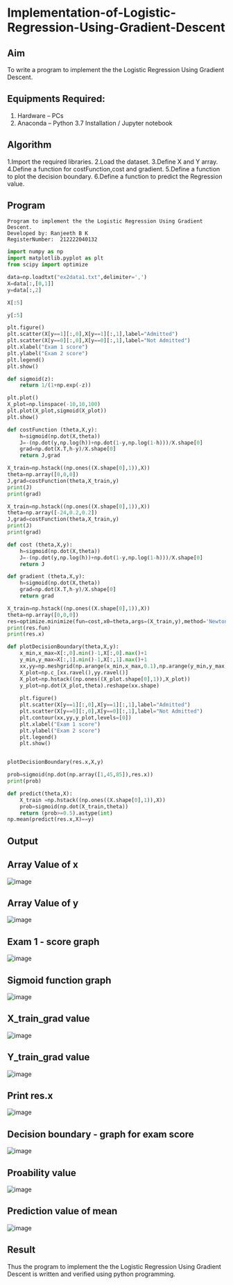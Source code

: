 # Implementation-of-Logistic-Regression-Using-Gradient-Descent

## Aim
To write a program to implement the the Logistic Regression Using Gradient Descent.

## Equipments Required:
1. Hardware – PCs
2. Anaconda – Python 3.7 Installation / Jupyter notebook

## Algorithm
1.Import the required libraries.
2.Load the dataset.
3.Define X and Y array.
4.Define a function for costFunction,cost and gradient.
5.Define a function to plot the decision boundary. 6.Define a function to predict the Regression value.

## Program

```
Program to implement the the Logistic Regression Using Gradient Descent.
Developed by: Ranjeeth B K
RegisterNumber:  212222040132
```

```python
import numpy as np
import matplotlib.pyplot as plt
from scipy import optimize

data=np.loadtxt("ex2data1.txt",delimiter=',')
X=data[:,[0,1]]
y=data[:,2]

X[:5]

y[:5]

plt.figure()
plt.scatter(X[y==1][:,0],X[y==1][:,1],label="Admitted")
plt.scatter(X[y==0][:,0],X[y==0][:,1],label="Not Admitted")
plt.xlabel("Exam 1 score")
plt.ylabel("Exam 2 score")
plt.legend()
plt.show()

def sigmoid(z):
    return 1/(1+np.exp(-z))

plt.plot()
X_plot=np.linspace(-10,10,100)
plt.plot(X_plot,sigmoid(X_plot))
plt.show()

def costFunction (theta,X,y):
    h=sigmoid(np.dot(X,theta))
    J=-(np.dot(y,np.log(h))+np.dot(1-y,np.log(1-h)))/X.shape[0]
    grad=np.dot(X.T,h-y)/X.shape[0]
    return J,grad

X_train=np.hstack((np.ones((X.shape[0],1)),X))
theta=np.array([0,0,0])
J,grad=costFunction(theta,X_train,y)
print(J)
print(grad)

X_train=np.hstack((np.ones((X.shape[0],1)),X))
theta=np.array([-24,0.2,0.2])
J,grad=costFunction(theta,X_train,y)
print(J)
print(grad)

def cost (theta,X,y):
    h=sigmoid(np.dot(X,theta))
    J=-(np.dot(y,np.log(h))+np.dot(1-y,np.log(1-h)))/X.shape[0]
    return J

def gradient (theta,X,y):
    h=sigmoid(np.dot(X,theta))
    grad=np.dot(X.T,h-y)/X.shape[0]
    return grad

X_train=np.hstack((np.ones((X.shape[0],1)),X))
theta=np.array([0,0,0])
res=optimize.minimize(fun=cost,x0=theta,args=(X_train,y),method='Newton-CG',jac=gradient)
print(res.fun)
print(res.x)

def plotDecisionBoundary(theta,X,y):
    x_min,x_max=X[:,0].min()-1,X[:,0].max()+1
    y_min,y_max=X[:,1].min()-1,X[:,1].max()+1
    xx,yy=np.meshgrid(np.arange(x_min,x_max,0.1),np.arange(y_min,y_max,0.1))
    X_plot=np.c_[xx.ravel(),yy.ravel()]
    X_plot=np.hstack((np.ones((X_plot.shape[0],1)),X_plot))
    y_plot=np.dot(X_plot,theta).reshape(xx.shape)
    
    plt.figure()
    plt.scatter(X[y==1][:,0],X[y==1][:,1],label="Admitted")
    plt.scatter(X[y==0][:,0],X[y==0][:,1],label="Not Admitted")
    plt.contour(xx,yy,y_plot,levels=[0])
    plt.xlabel("Exam 1 score")
    plt.ylabel("Exam 2 score")
    plt.legend()
    plt.show()


plotDecisionBoundary(res.x,X,y)

prob=sigmoid(np.dot(np.array([1,45,85]),res.x))
print(prob)

def predict(theta,X):
    X_train =np.hstack((np.ones((X.shape[0],1)),X))
    prob=sigmoid(np.dot(X_train,theta))
    return (prob>=0.5).astype(int)
np.mean(predict(res.x,X)==y)
```
## Output
## Array Value of x
![image](https://github.com/SudharsanamRK/-Implementation-of-Logistic-Regression-Using-Gradient-Descent/assets/115523484/ee04b5ba-b062-4370-84ab-6d795bb72f34)

## Array Value of y
![image](https://github.com/SudharsanamRK/-Implementation-of-Logistic-Regression-Using-Gradient-Descent/assets/115523484/03c79e5a-ac27-4f1c-8eed-90954c7eb53d)


## Exam 1 - score graph
![image](https://github.com/SudharsanamRK/-Implementation-of-Logistic-Regression-Using-Gradient-Descent/assets/115523484/ede9536f-2986-490b-b099-480a60ed65cf)

## Sigmoid function graph
![image](https://github.com/SudharsanamRK/-Implementation-of-Logistic-Regression-Using-Gradient-Descent/assets/115523484/6b747680-4bb6-430b-bcd4-869494fb4452)

## X_train_grad value
![image](https://github.com/SudharsanamRK/-Implementation-of-Logistic-Regression-Using-Gradient-Descent/assets/115523484/c85fe4d7-5a75-49e5-8aad-e2c58a496433)

## Y_train_grad value
![image](https://github.com/SudharsanamRK/-Implementation-of-Logistic-Regression-Using-Gradient-Descent/assets/115523484/03796c00-1e70-4bcb-8cdd-620f49bd96e0)

## Print res.x
![image](https://github.com/SudharsanamRK/-Implementation-of-Logistic-Regression-Using-Gradient-Descent/assets/115523484/73637029-6232-4b4f-8977-917820af263b)


## Decision boundary - graph for exam score
![image](https://github.com/SudharsanamRK/-Implementation-of-Logistic-Regression-Using-Gradient-Descent/assets/115523484/ac0481dc-c588-49bb-b47d-64dee3815ae2)

## Proability value
![image](https://github.com/SudharsanamRK/-Implementation-of-Logistic-Regression-Using-Gradient-Descent/assets/115523484/e3b4c950-00a7-4910-96c3-6fef8e82f9ca)

## Prediction value of mean
![image](https://github.com/SudharsanamRK/-Implementation-of-Logistic-Regression-Using-Gradient-Descent/assets/115523484/764dafd0-318c-486c-befa-a7b09485e7fc)


## Result
Thus the program to implement the the Logistic Regression Using Gradient Descent is written and verified using python programming.

